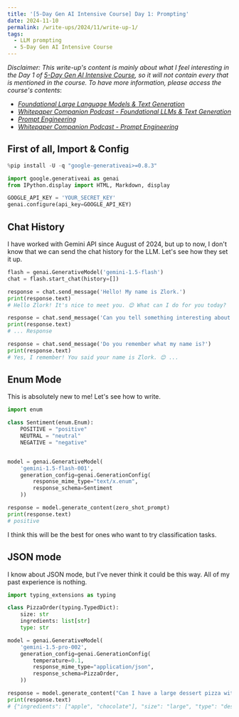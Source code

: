 ```yaml
---
title: '[5-Day Gen AI Intensive Course] Day 1: Prompting'
date: 2024-11-10
permalink: /write-ups/2024/11/write-up-1/
tags:
  - LLM prompting
  - 5-Day Gen AI Intensive Course
---
```


*Disclaimer: This write-up's content is mainly about what I feel interesting in the Day 1 of [5-Day Gen AI Intensive Course](https://rsvp.withgoogle.com/events/google-generative-ai-intensive), so it will not contain every that is mentioned in the course. To have more information, please access the course's contents*: 

- *[Foundational Large Language Models & Text Generation](https://www.kaggle.com/whitepaper-foundational-llm-and-text-generation)*
- *[Whitepaper Companion Podcast - Foundational LLMs & Text Generation](https://www.youtube.com/watch?v=mQDlCZZsOyo)*
- *[Prompt Engineering](https://www.kaggle.com/whitepaper-prompt-engineering)*
- *[Whitepaper Companion Podcast - Prompt Engineering](https://www.youtube.com/watch?v=F_hJ2Ey4BNc)*

First of all, Import & Config
------
```python
%pip install -U -q "google-generativeai>=0.8.3"

import google.generativeai as genai
from IPython.display import HTML, Markdown, display

GOOGLE_API_KEY = 'YOUR_SECRET_KEY'
genai.configure(api_key=GOOGLE_API_KEY)
```

Chat History
------
I have worked with Gemini API since August of 2024, but up to now, I don't know that we can send the chat history for the LLM. Let's see how they set it up.

```python
flash = genai.GenerativeModel('gemini-1.5-flash')
chat = flash.start_chat(history=[])

response = chat.send_message('Hello! My name is Zlork.')
print(response.text)
# Hello Zlork! It's nice to meet you. 😊 What can I do for you today?

response = chat.send_message('Can you tell something interesting about dinosaurs?')
print(response.text)
# ... Response

response = chat.send_message('Do you remember what my name is?')
print(response.text)
# Yes, I remember! You said your name is Zlork. 😊 ...
```

Enum Mode
------
This is absolutely new to me! Let's see how to write. 

```python
import enum

class Sentiment(enum.Enum):
    POSITIVE = "positive"
    NEUTRAL = "neutral"
    NEGATIVE = "negative"


model = genai.GenerativeModel(
    'gemini-1.5-flash-001',
    generation_config=genai.GenerationConfig(
        response_mime_type="text/x.enum",
        response_schema=Sentiment
    ))

response = model.generate_content(zero_shot_prompt)
print(response.text)
# positive
```

I think this will be the best for ones who want to try classification tasks.

JSON mode
-----
I know about JSON mode, but I've never think it could be this way. All of my past experience is nothing.

```python
import typing_extensions as typing

class PizzaOrder(typing.TypedDict):
    size: str
    ingredients: list[str]
    type: str

model = genai.GenerativeModel(
    'gemini-1.5-pro-002',
    generation_config=genai.GenerationConfig(
        temperature=0.1,
        response_mime_type="application/json",
        response_schema=PizzaOrder,
    ))

response = model.generate_content("Can I have a large dessert pizza with apple and chocolate")
print(response.text)
# {"ingredients": ["apple", "chocolate"], "size": "large", "type": "dessert"}
```